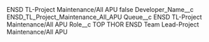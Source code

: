 <?xml version="1.0" encoding="UTF-8"?>
<CustomMetadata xmlns="http://soap.sforce.com/2006/04/metadata" xmlns:xsi="http://www.w3.org/2001/XMLSchema-instance" xmlns:xsd="http://www.w3.org/2001/XMLSchema">
    <label>ENSD TL-Project Maintenance/All APU</label>
    <protected>false</protected>
    <values>
        <field>Developer_Name__c</field>
        <value xsi:type="xsd:string">ENSD_TL_Project_Maintenance_All_APU</value>
    </values>
    <values>
        <field>Queue__c</field>
        <value xsi:type="xsd:string">ENSD TL-Project Maintenance/All APU</value>
    </values>
    <values>
        <field>Role__c</field>
        <value xsi:type="xsd:string">TOP THOR ENSD Team Lead-Project Maintenance/All APU</value>
    </values>
</CustomMetadata>
